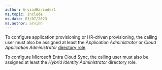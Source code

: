```yaml
---
author: ArvindHarinder1
ms.topic: include
ms.date: 03/07/2023
ms.author: arvinh
---
```


To configure application provisioning or HR-driven provisioning, the calling user must also be assigned at least the *Application Administrator* or *Cloud Application Administrator* [directory role](/entra/identity/role-based-access-control/permissions-reference?toc=%2Fgraph%2Ftoc.json).

To configure Microsoft Entra Cloud Sync, the calling user must also be assigned at least the *Hybrid Identity Administrator* directory role.

